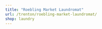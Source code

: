 ```yaml
---
title: "Roebling Market Laundromat"
url: /trenton/roebling-market-laundromat/
shop: laundry
---
```

